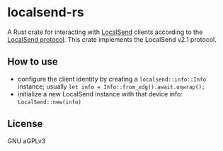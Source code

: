 # localsend-rs

A Rust crate for interacting with [LocalSend](https://localsend.org/) clients according to the [LocalSend protocol](https://github.com/localsend/protocol). This crate implements the LocalSend v2.1 protocol.

## How to use

- configure the client identity by creating a `localsend::info::Info` instance; usually `let info = Info::from_xdg().await.unwrap();`
- initialize a new LocalSend instance with that device info: `LocalSend::new(info)`

## License

GNU aGPLv3
